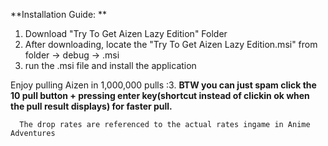 **Installation Guide:    **
1. Download "Try To Get Aizen Lazy Edition" Folder  
2. After downloading, locate the "Try To Get Aizen Lazy Edition.msi" from folder -> debug -> .msi  
3. run the .msi file and install the application
   
  Enjoy pulling Aizen in 1,000,000 pulls :3. **BTW you can just spam click the 10 pull button + pressing enter key(shortcut instead of clickin ok when the pull result displays) for faster pull.**

      The drop rates are referenced to the actual rates ingame in Anime Adventures
